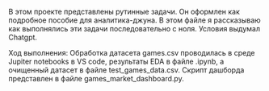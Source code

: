 В этом проекте представлены рутинные задачи. Он оформлен как подробное пособие для аналитика-джуна.
В этом файле я рассказываю как выполнялись эти задачи последовательно с ноля. Условия выдумал Chatgpt. 

Ход выполнения:
Обработка датасета games.csv проводилась в среде Jupiter notebooks в VS code, результаты EDA в файле .ipynb, а очищенный датасет в файле test_games_data.csv.
Скрипт дашборда представлен в файле games_market_dashboard.py. 
